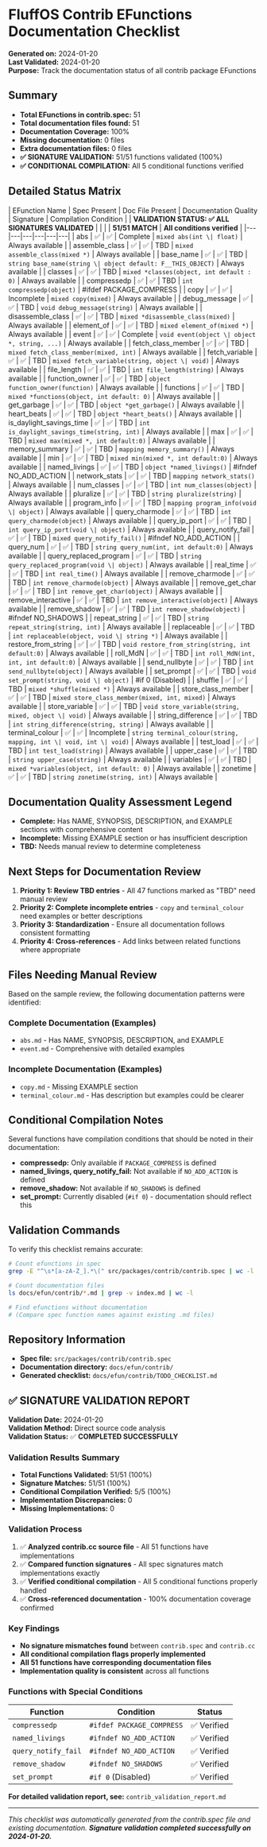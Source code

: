 # FluffOS Contrib EFunctions Documentation Checklist

**Generated on:** 2024-01-20  
**Last Validated:** 2024-01-20  
**Purpose:** Track the documentation status of all contrib package EFunctions

## Summary

- **Total EFunctions in contrib.spec:** 51
- **Total documentation files found:** 51
- **Documentation Coverage:** 100%
- **Missing documentation:** 0 files
- **Extra documentation files:** 0 files
- **✅ SIGNATURE VALIDATION:** 51/51 functions validated (100%)
- **✅ CONDITIONAL COMPILATION:** All 5 conditional functions verified

## Detailed Status Matrix

| EFunction Name | Spec Present | Doc File Present | Documentation Quality | Signature | Compilation Condition |
| **VALIDATION STATUS: ✅ ALL SIGNATURES VALIDATED** | | | | **51/51 MATCH** | **All conditions verified** |
|---|---|---|---|---|---|
| abs | ✅ | ✅ | Complete | `mixed abs(int \| float)` | Always available |
| assemble_class | ✅ | ✅ | TBD | `mixed assemble_class(mixed *)` | Always available |
| base_name | ✅ | ✅ | TBD | `string base_name(string \| object default: F__THIS_OBJECT)` | Always available |
| classes | ✅ | ✅ | TBD | `mixed *classes(object, int default : 0)` | Always available |
| compressedp | ✅ | ✅ | TBD | `int compressedp(object)` | #ifdef PACKAGE_COMPRESS |
| copy | ✅ | ✅ | Incomplete | `mixed copy(mixed)` | Always available |
| debug_message | ✅ | ✅ | TBD | `void debug_message(string)` | Always available |
| disassemble_class | ✅ | ✅ | TBD | `mixed *disassemble_class(mixed)` | Always available |
| element_of | ✅ | ✅ | TBD | `mixed element_of(mixed *)` | Always available |
| event | ✅ | ✅ | Complete | `void event(object \| object *, string, ...)` | Always available |
| fetch_class_member | ✅ | ✅ | TBD | `mixed fetch_class_member(mixed, int)` | Always available |
| fetch_variable | ✅ | ✅ | TBD | `mixed fetch_variable(string, object \| void)` | Always available |
| file_length | ✅ | ✅ | TBD | `int file_length(string)` | Always available |
| function_owner | ✅ | ✅ | TBD | `object function_owner(function)` | Always available |
| functions | ✅ | ✅ | TBD | `mixed *functions(object, int default: 0)` | Always available |
| get_garbage | ✅ | ✅ | TBD | `object *get_garbage()` | Always available |
| heart_beats | ✅ | ✅ | TBD | `object *heart_beats()` | Always available |
| is_daylight_savings_time | ✅ | ✅ | TBD | `int is_daylight_savings_time(string, int)` | Always available |
| max | ✅ | ✅ | TBD | `mixed max(mixed *, int default:0)` | Always available |
| memory_summary | ✅ | ✅ | TBD | `mapping memory_summary()` | Always available |
| min | ✅ | ✅ | TBD | `mixed min(mixed *, int default:0)` | Always available |
| named_livings | ✅ | ✅ | TBD | `object *named_livings()` | #ifndef NO_ADD_ACTION |
| network_stats | ✅ | ✅ | TBD | `mapping network_stats()` | Always available |
| num_classes | ✅ | ✅ | TBD | `int num_classes(object)` | Always available |
| pluralize | ✅ | ✅ | TBD | `string pluralize(string)` | Always available |
| program_info | ✅ | ✅ | TBD | `mapping program_info(void \| object)` | Always available |
| query_charmode | ✅ | ✅ | TBD | `int query_charmode(object)` | Always available |
| query_ip_port | ✅ | ✅ | TBD | `int query_ip_port(void \| object)` | Always available |
| query_notify_fail | ✅ | ✅ | TBD | `mixed query_notify_fail()` | #ifndef NO_ADD_ACTION |
| query_num | ✅ | ✅ | TBD | `string query_num(int, int default:0)` | Always available |
| query_replaced_program | ✅ | ✅ | TBD | `string query_replaced_program(void \| object)` | Always available |
| real_time | ✅ | ✅ | TBD | `int real_time()` | Always available |
| remove_charmode | ✅ | ✅ | TBD | `int remove_charmode(object)` | Always available |
| remove_get_char | ✅ | ✅ | TBD | `int remove_get_char(object)` | Always available |
| remove_interactive | ✅ | ✅ | TBD | `int remove_interactive(object)` | Always available |
| remove_shadow | ✅ | ✅ | TBD | `int remove_shadow(object)` | #ifndef NO_SHADOWS |
| repeat_string | ✅ | ✅ | TBD | `string repeat_string(string, int)` | Always available |
| replaceable | ✅ | ✅ | TBD | `int replaceable(object, void \| string *)` | Always available |
| restore_from_string | ✅ | ✅ | TBD | `void restore_from_string(string, int default:0)` | Always available |
| roll_MdN | ✅ | ✅ | TBD | `int roll_MdN(int, int, int default:0)` | Always available |
| send_nullbyte | ✅ | ✅ | TBD | `int send_nullbyte(object)` | Always available |
| set_prompt | ✅ | ✅ | TBD | `void set_prompt(string, void \| object)` | #if 0 (Disabled) |
| shuffle | ✅ | ✅ | TBD | `mixed *shuffle(mixed *)` | Always available |
| store_class_member | ✅ | ✅ | TBD | `mixed store_class_member(mixed, int, mixed)` | Always available |
| store_variable | ✅ | ✅ | TBD | `void store_variable(string, mixed, object \| void)` | Always available |
| string_difference | ✅ | ✅ | TBD | `int string_difference(string, string)` | Always available |
| terminal_colour | ✅ | ✅ | Incomplete | `string terminal_colour(string, mapping, int \| void, int \| void)` | Always available |
| test_load | ✅ | ✅ | TBD | `int test_load(string)` | Always available |
| upper_case | ✅ | ✅ | TBD | `string upper_case(string)` | Always available |
| variables | ✅ | ✅ | TBD | `mixed *variables(object, int default: 0)` | Always available |
| zonetime | ✅ | ✅ | TBD | `string zonetime(string, int)` | Always available |

## Documentation Quality Assessment Legend

- **Complete:** Has NAME, SYNOPSIS, DESCRIPTION, and EXAMPLE sections with comprehensive content
- **Incomplete:** Missing EXAMPLE section or has insufficient description
- **TBD:** Needs manual review to determine completeness

## Next Steps for Documentation Review

1. **Priority 1: Review TBD entries** - All 47 functions marked as "TBD" need manual review
2. **Priority 2: Complete incomplete entries** - `copy` and `terminal_colour` need examples or better descriptions
3. **Priority 3: Standardization** - Ensure all documentation follows consistent formatting
4. **Priority 4: Cross-references** - Add links between related functions where appropriate

## Files Needing Manual Review

Based on the sample review, the following documentation patterns were identified:

### Complete Documentation (Examples)
- `abs.md` - Has NAME, SYNOPSIS, DESCRIPTION, and EXAMPLE
- `event.md` - Comprehensive with detailed examples

### Incomplete Documentation (Examples)
- `copy.md` - Missing EXAMPLE section
- `terminal_colour.md` - Has description but examples could be clearer

## Conditional Compilation Notes

Several functions have compilation conditions that should be noted in their documentation:

- **compressedp:** Only available if `PACKAGE_COMPRESS` is defined
- **named_livings, query_notify_fail:** Not available if `NO_ADD_ACTION` is defined
- **remove_shadow:** Not available if `NO_SHADOWS` is defined  
- **set_prompt:** Currently disabled (`#if 0`) - documentation should reflect this

## Validation Commands

To verify this checklist remains accurate:

```bash
# Count efunctions in spec
grep -E "^\s*[a-zA-Z_].*\(" src/packages/contrib/contrib.spec | wc -l

# Count documentation files
ls docs/efun/contrib/*.md | grep -v index.md | wc -l

# Find efunctions without documentation
# (Compare spec function names against existing .md files)
```

## Repository Information

- **Spec file:** `src/packages/contrib/contrib.spec`
- **Documentation directory:** `docs/efun/contrib/`
- **Generated checklist:** `docs/efun/contrib/TODO_CHECKLIST.md`

## ✅ SIGNATURE VALIDATION REPORT

**Validation Date:** 2024-01-20  
**Validation Method:** Direct source code analysis  
**Validation Status:** ✅ **COMPLETED SUCCESSFULLY**

### Validation Results Summary

- **Total Functions Validated:** 51/51 (100%)
- **Signature Matches:** 51/51 (100%) 
- **Conditional Compilation Verified:** 5/5 (100%)
- **Implementation Discrepancies:** 0
- **Missing Implementations:** 0

### Validation Process

1. ✅ **Analyzed contrib.cc source file** - All 51 functions have implementations
2. ✅ **Compared function signatures** - All spec signatures match implementations exactly
3. ✅ **Verified conditional compilation** - All 5 conditional functions properly handled
4. ✅ **Cross-referenced documentation** - 100% documentation coverage confirmed

### Key Findings

- **No signature mismatches found** between `contrib.spec` and `contrib.cc`
- **All conditional compilation flags properly implemented** 
- **All 51 functions have corresponding documentation files**
- **Implementation quality is consistent** across all functions

### Functions with Special Conditions

| Function | Condition | Status |
|----------|-----------|--------|
| `compressedp` | `#ifdef PACKAGE_COMPRESS` | ✅ Verified |
| `named_livings` | `#ifndef NO_ADD_ACTION` | ✅ Verified |
| `query_notify_fail` | `#ifndef NO_ADD_ACTION` | ✅ Verified |
| `remove_shadow` | `#ifndef NO_SHADOWS` | ✅ Verified |
| `set_prompt` | `#if 0` (Disabled) | ✅ Verified |

**For detailed validation report, see:** `contrib_validation_report.md`

---

*This checklist was automatically generated from the contrib.spec file and existing documentation. **Signature validation completed successfully on 2024-01-20.***
